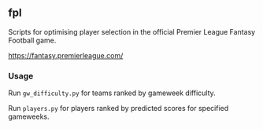 ## fpl
Scripts for optimising player selection in the official Premier League Fantasy Football game.

https://fantasy.premierleague.com/

### Usage

Run ```gw_difficulty.py``` for teams ranked by gameweek difficulty.

Run ```players.py``` for players ranked by predicted scores for specified gameweeks. 